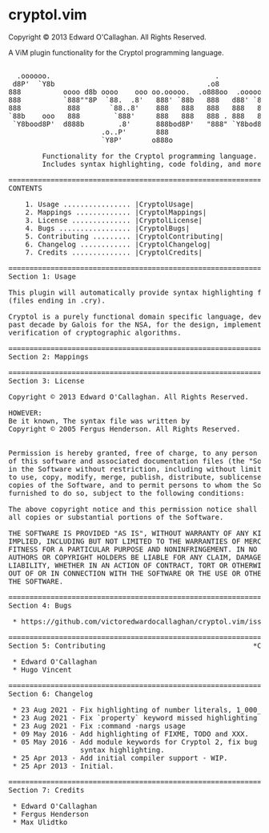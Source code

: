cryptol.vim
===========

Copyright © 2013 Edward O'Callaghan. All Rights Reserved.

A ViM plugin functionality for the Cryptol programming language.
<pre>

  .oooooo.                                       .             oooo  
 d8P'  `Y8b                                    .o8             `888  
888          oooo d8b oooo    ooo oo.ooooo.  .o888oo  .ooooo.   888  
888          `888""8P  `88.  .8'   888' `88b   888   d88' `88b  888  
888           888       `88..8'    888   888   888   888   888  888  
`88b    ooo   888        `888'     888   888   888 . 888   888  888  
 `Y8bood8P'  d888b        .8'      888bod8P'   "888" `Y8bod8P' o888o 
                      .o..P'       888                               
                      `Y8P'       o888o                              

        Functionality for the Cryptol programming language.
        Includes syntax highlighting, code folding, and more!

==============================================================================
CONTENTS                                                      *CryptolContents*

    1. Usage ................ |CryptolUsage|
    2. Mappings ............. |CryptolMappings|
    3. License .............. |CryptolLicense|
    4. Bugs ................. |CryptolBugs|
    5. Contributing ......... |CryptolContributing|
    6. Changelog ............ |CryptolChangelog|
    7. Credits .............. |CryptolCredits|

==============================================================================
Section 1: Usage                                                 *CryptolUsage*

This plugin will automatically provide syntax highlighting for Cryptol files
(files ending in .cry).

Cryptol is a purely functional domain specific language, developed over the
past decade by Galois for the NSA, for the design, implementation and
verification of cryptographic algorithms.

==============================================================================
Section 2: Mappings                                           *CryptolMappings*

==============================================================================
Section 3: License                                             *CryptolLicense*

Copyright © 2013 Edward O'Callaghan. All Rights Reserved.

HOWEVER:
Be it known, The syntax file was written by
Copyright © 2005 Fergus Henderson. All Rights Reserved.


Permission is hereby granted, free of charge, to any person obtaining a copy
of this software and associated documentation files (the "Software"), to deal
in the Software without restriction, including without limitation the rights
to use, copy, modify, merge, publish, distribute, sublicense, and/or sell
copies of the Software, and to permit persons to whom the Software is
furnished to do so, subject to the following conditions:

The above copyright notice and this permission notice shall be included in
all copies or substantial portions of the Software.

THE SOFTWARE IS PROVIDED "AS IS", WITHOUT WARRANTY OF ANY KIND, EXPRESS OR
IMPLIED, INCLUDING BUT NOT LIMITED TO THE WARRANTIES OF MERCHANTABILITY,
FITNESS FOR A PARTICULAR PURPOSE AND NONINFRINGEMENT. IN NO EVENT SHALL THE
AUTHORS OR COPYRIGHT HOLDERS BE LIABLE FOR ANY CLAIM, DAMAGES OR OTHER
LIABILITY, WHETHER IN AN ACTION OF CONTRACT, TORT OR OTHERWISE, ARISING FROM,
OUT OF OR IN CONNECTION WITH THE SOFTWARE OR THE USE OR OTHER DEALINGS IN
THE SOFTWARE.

==============================================================================
Section 4: Bugs                                                   *CryptolBugs*

 * https://github.com/victoredwardocallaghan/cryptol.vim/issues

==============================================================================
Section 5: Contributing                                   *CryptolContributing*

 * Edward O'Callaghan
 * Hugo Vincent

==============================================================================
Section 6: Changelog                                         *CryptolChangelog*

 * 23 Aug 2021 - Fix highlighting of number literals, 1_000_000
 * 23 Aug 2021 - Fix `property` keyword missed highlighting
 * 23 Aug 2021 - Fix :command -nargs usage
 * 09 May 2016 - Add highlighting of FIXME, TODO and XXX.
 * 05 May 2016 - Add module keywords for Cryptol 2, fix bug in number
 				 syntax highlighting.
 * 25 Apr 2013 - Add initial compiler support - WIP.
 * 25 Apr 2013 - Initial.

==============================================================================
Section 7: Credits                                             *CryptolCredits*

 * Edward O'Callaghan
 * Fergus Henderson
 * Max Ulidtko

</pre>
